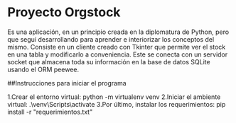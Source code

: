 # Proyecto Orgstock

Es una aplicación, en un principio creada en la diplomatura de Python, pero que seguí desarrollando para aprender e interiorizar los conceptos del mismo. Consiste en un cliente creado con Tkinter que permite ver el stock en una tabla y modificarlo a conveniencia. Este se conecta con un servidor socket que almacena toda su información en la base de datos SQLite usando el ORM peewee.


##Instrucciones para iniciar el programa

1.Crear el entorno virtual: python -m virtualenv venv
2.Iniciar el ambiente virtual: .\venv\Scripts\activate
3.Por último, instalar los requerimientos: pip install -r "requerimientos.txt"






